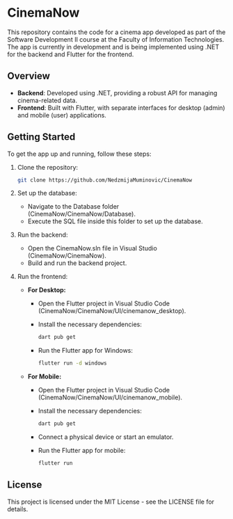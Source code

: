 # CinemaNow

This repository contains the code for a cinema app developed as part of the Software Development II course at the Faculty of Information Technologies. The app is currently in development and is being implemented using .NET for the backend and Flutter for the frontend.

## Overview

- **Backend**: Developed using .NET, providing a robust API for managing cinema-related data.
- **Frontend**: Built with Flutter, with separate interfaces for desktop (admin) and mobile (user) applications.

## Getting Started

To get the app up and running, follow these steps:

1. Clone the repository:

    ```bash
    git clone https://github.com/NedzmijaMuminovic/CinemaNow
    ```

2. Set up the database:
   - Navigate to the Database folder (CinemaNow/CinemaNow/Database).
   - Execute the SQL file inside this folder to set up the database.

3. Run the backend:
   - Open the CinemaNow.sln file in Visual Studio (CinemaNow/CinemaNow).
   - Build and run the backend project.

4. Run the frontend:

   - **For Desktop:**
     - Open the Flutter project in Visual Studio Code (CinemaNow/CinemaNow/UI/cinemanow_desktop).
     - Install the necessary dependencies:
       
       ```bash
       dart pub get
       ```
     
     - Run the Flutter app for Windows:
       
       ```bash
       flutter run -d windows
       ```

   - **For Mobile:**
     - Open the Flutter project in Visual Studio Code (CinemaNow/CinemaNow/UI/cinemanow_mobile).
     - Install the necessary dependencies:
       
       ```bash
       dart pub get
       ```
     
     - Connect a physical device or start an emulator.
     - Run the Flutter app for mobile:
       
       ```bash
       flutter run
       ```
    
## License

This project is licensed under the MIT License - see the LICENSE file for details.
